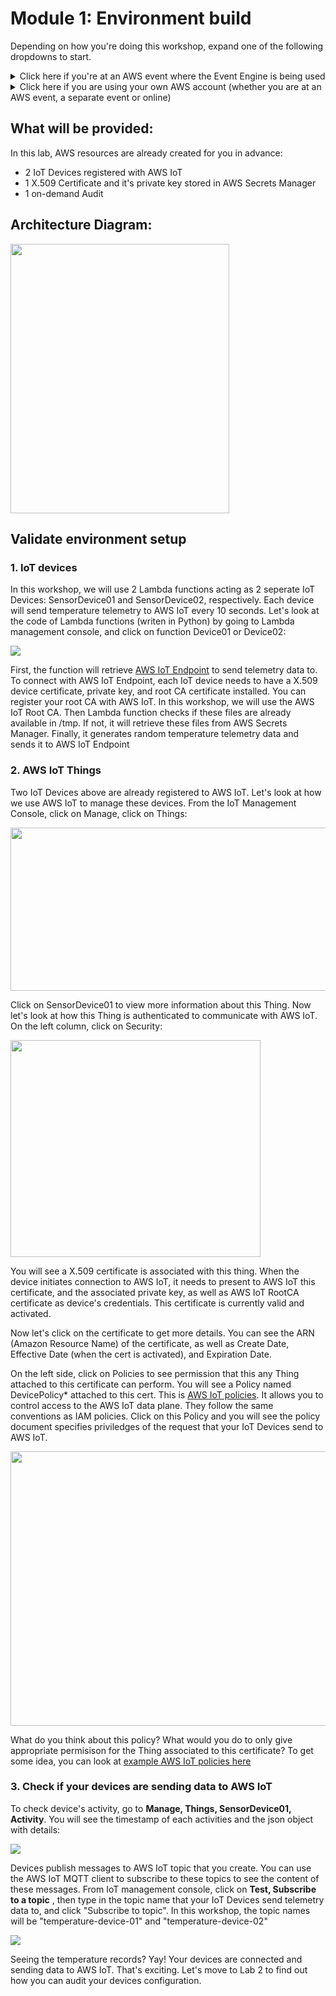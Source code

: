 # Module 1: Environment build

Depending on how you're doing this workshop, expand one of the following dropdowns to start.

<details><summary>Click here if you're at an AWS event where the Event Engine is being used</summary><br>
  
  1. If you are at an AWS Sponsored event, you will be provided with either an AWS account or a hash key for Event Engine. Please raise your hand to let Workshop Facilitators know if you need help
  
  2. To get start, go to the  <a href="https://github.com/hongpham/IoT-Security-Workshop/tree/master/Module%201:%20Environment%20build#validate-environment-setup">
Validate environment setup</a>
  
</details>

<details><summary>Click here if you are using your own AWS account (whether you are at an AWS event, a separate event or online)</summary><br>
You will need to provision nessesary AWS resources for this lab following these steps:
  
  1.  From AWS Management console, choose a region that works best for you from the top right corner of the console. We recommend Ohio or Oregon if you're in America. 
  2. Create a S3 bucket (or use an existing bucket) to store source code. In this workshop, we use CloudFormation to create multiple Lambda functions. We need to provide the S3Bucket name so that CloudFormation can pull the source code to create these Lambda functions. We recommend to use non-production S3 bucket.
  3. Download CloudFormation template   <a href="https://github.com/hongpham/IoT-Security-Workshop/blob/master/Module%201:%20Environment%20build/setupinfra.yml">
setupinfra.yml</a> to your local laptop.
  4. Download these source code and upload it to S3 bucket
  
     a. <a href="https://github.com/hongpham/IoT-Security-Workshop/blob/master/Module%201:%20Environment%20build/registerDevice/registerDevice.zip">
registerDevice.zip</a> --> this Lambda function creates X.509 certificate a IAM policies, store it in AWS Secrets Manager.

      b. <a href="https://github.com/hongpham/IoT-Security-Workshop/blob/master/Module%201:%20Environment%20build/startaudit/startaudit.zip">
staraudit.zip</a>r --> this Lambda function starts an on-demand Device Defender Audit 

      c. <a href="https://github.com/hongpham/IoT-Security-Workshop/blob/master/Module%201:%20Environment%20build/device/device.zip">
device.zip</a>r --> this Lambda function acts as IoT Device.

  5. Create a new CloudFormation stack:
  
      a. From CloudFormation console, click **Create stacks, With new resources (standard)**
      
      b. Choose **Upload a new template**, and upload the CloudFormation template that you download to your local laptop earlier in step 3. Click **Next**
      
      c. Give a name for your CloudFormation stack. Then in Parameter, provide the name of the S3 bucket that you create in step 2. Click **Next**
      
      d. Leave everything by default in **Configure stack options**. Click **Next**
      
      e. Scroll down to **The following resource(s) require capabilities: [AWS::IAM::ManagedPolicy]**. Check the box next to **I acknowledge that AWS CloudFormation might create IAM resources.**. Click **Create stack**. The stack  will take 5-10 minutes to complete.
      
</details>


## What will be provided:
In this lab, AWS resources are already created for you in advance:

- 2 IoT Devices registered with AWS IoT
- 1 X.509 Certificate and it's private key stored in AWS Secrets Manager
- 1 on-demand Audit

## Architecture Diagram:

<img src="../images/IoTSecurityWorkshopInfra.jpg" width="350" height="431"/>

## Validate environment setup

### 1. IoT devices

In this workshop, we will use 2 Lambda functions acting as 2 seperate IoT Devices: SensorDevice01 and SensorDevice02, respectively. Each device will send temperature telemetry to AWS IoT every 10 seconds. Let's look at the code of Lambda functions (writen in Python) by going to Lambda management console, and click on function Device01 or Device02:

<img src="../images/Lambdadevice.png"/>

First, the function will retrieve [AWS IoT Endpoint](https://docs.aws.amazon.com/iot/latest/developerguide/iot-custom-endpoints.html) to send telemetry data to. To connect with AWS IoT Endpoint, each IoT device needs to have  a X.509 device certificate, private key, and root CA certificate installed. You can register your root CA with AWS IoT. In this workshop, we will use the AWS IoT Root CA. Then Lambda function checks if these files are already available in /tmp. If not, it will retrieve these files from AWS Secrets Manager. Finally, it generates random temperature telemetry data and sends it to AWS IoT Endpoint

### 2. AWS IoT Things

Two IoT Devices above are already registered to AWS IoT. Let's look at how we use AWS IoT to manage these devices. From the IoT Management Console, click on Manage, click on Things:

<img src="../images/IoTThings.png" width="600" height="261"/>

Click on SensorDevice01 to view more information about this Thing. Now let's look at how this Thing is authenticated to communicate with AWS IoT. On the left column, click on Security:

<img src="../images/ThingSecurity.png" width="400" height="347"/>

You will see a X.509 certificate is associated with this thing. When the device initiates connection to AWS IoT, it needs to present to AWS IoT this certificate, and the associated private key, as well as AWS IoT RootCA certificate as device's credentials. This certificate is currently valid and activated.

Now let's click on the certificate to get more details. You can see the ARN (Amazon Resource Name) of the certificate, as well as Create Date, Effective Date (when the cert is activated), and Expiration Date.

On the left side, click on Policies to see permission that this any Thing attached to this certificate can perform. You will see a Policy named DevicePolicy* attached to this cert. This is [AWS IoT policies](https://docs.aws.amazon.com/iot/latest/developerguide/iot-policies.html). It allows you to control access to the AWS IoT data plane. They follow the same conventions as IAM policies. Click on this Policy and you will see the policy document specifies priviledges of the request that your IoT Devices send to AWS IoT.

<img src="../images/DevicePolicy.png" width="600" height="439"/>

What do you think about this policy? What would you do to only give appropriate permisison for the Thing associated to this certificate? To get some idea, you can look at [example AWS IoT policies here](https://docs.aws.amazon.com/iot/latest/developerguide/example-iot-policies.html)

### 3. Check if your devices are sending data to AWS IoT

To check device's activity, go to **Manage, Things, SensorDevice01, Activity**. You will see the timestamp of each activities and the json object with details:

<img src="../images/thingconnect.png"/>

Devices publish messages to AWS IoT topic that you create. You can use the AWS IoT MQTT client to subscribe to these topics to see the content of these messages. From IoT management console, click on **Test, Subscribe to a topic** , then type in the topic name that your IoT Devices send telemetry data to, and click "Subscribe to topic". In this workshop, the topic names will be "temperature-device-01" and "temperature-device-02"

<img src="../images/mqttclient.png"/>

Seeing the temperature records? Yay! Your devices are connected and sending data to AWS IoT. That's exciting. Let's move to Lab 2 to find out how you can audit your devices configuration. 
